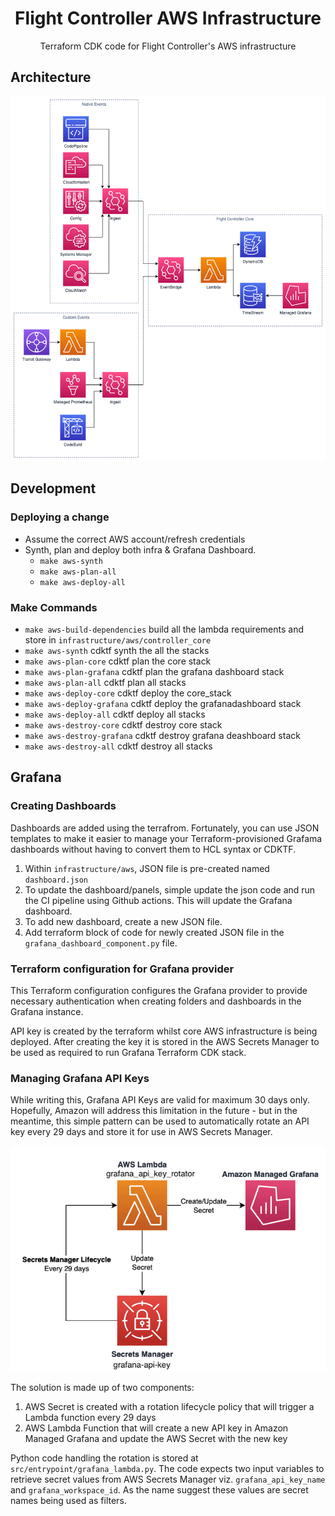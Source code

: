 <h1 align="center">Flight Controller AWS Infrastructure</h1>
<p align="center">Terraform CDK code for Flight Controller's AWS infrastructure</p>

## Architecture

![Flight Controller Architecture](/images/aws_flight_controller.png)

## Development

### Deploying a change

- Assume the correct AWS account/refresh credentials
- Synth, plan and deploy both infra & Grafana Dashboard.
  - `make aws-synth`
  - `make aws-plan-all`
  - `make aws-deploy-all`

### Make Commands

- `make aws-build-dependencies` build all the lambda requirements and store in `infrastructure/aws/controller_core`
- `make aws-synth` cdktf synth the all the stacks
- `make aws-plan-core` cdktf plan the core stack
- `make aws-plan-grafana` cdktf plan the grafana dashboard stack
- `make aws-plan-all` cdktf plan all stacks
- `make aws-deploy-core` cdktf deploy the core_stack
- `make aws-deploy-grafana` cdktf deploy the grafanadashboard stack
- `make aws-deploy-all` cdktf deploy all stacks
- `make aws-destroy-core` cdktf destroy core stack
- `make aws-destroy-grafana` cdktf destroy grafana deashboard stack
- `make aws-destroy-all` cdktf destroy all stacks

## Grafana

### Creating Dashboards

Dashboards are added using the terrafrom. Fortunately, you can use JSON templates to make it easier to manage your Terraform-provisioned Grafama dashboards without having to convert them to HCL syntax or CDKTF.

1. Within `infrastructure/aws`, JSON file is pre-created named `dashboard.json`
2. To update the dashboard/panels, simple update the json code and run the CI pipeline using Github actions. This will update the Grafana dashboard.
3. To add new dashboard, create a new JSON file. 
4. Add terraform block of code for newly created JSON file in the `grafana_dashboard_component.py` file.

### Terraform configuration for Grafana provider

This Terraform configuration configures the Grafana provider to provide necessary authentication when creating folders and dashboards in the Grafana instance.

API key is created by the terraform whilst core AWS infrastructure is being deployed. After creating the key it is stored in the AWS Secrets Manager to be used as required to run Grafana Terraform CDK stack. 

### Managing Grafana API Keys

While writing this, Grafana API Keys are valid for maximum 30 days only. 
Hopefully, Amazon will address this limitation in the future - but in the meantime, this simple pattern can be used to automatically rotate an API key every 29 days and store it for use in AWS Secrets Manager.

![Grafana](/images/manage_grafana_api_key.png)

The solution is made up of two components:

1. AWS Secret is created with a rotation lifecycle policy that will trigger a Lambda function every 29 days
2. AWS Lambda Function that will create a new API key in Amazon Managed Grafana and update the AWS Secret with the new key

Python code handling the rotation is stored  at `src/entrypoint/grafana_lambda.py`. The code expects two input variables to retrieve secret values from AWS Secrets Manager viz. `grafana_api_key_name` and `grafana_workspace_id`. As the name suggest these values are secret names being used as filters.
